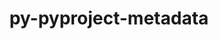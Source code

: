 ---
title: "py-pyproject-metadata"
layout: cache
categories: [package, develop]
meta: {"compilers": ["apple-clang@=16.0.0", "gcc@=11.1.0", "gcc@=11.4.0", "gcc@=12.3.0", "gcc@=13.2.0", "gcc@=7.5.0", "gcc@=9.4.0", "oneapi@=2024.2.1"], "num_specs": 219, "num_specs_by_stack": {"data-vis-sdk": 7, "e4s": 41, "e4s-neoverse-v2": 20, "e4s-neoverse_v1": 18, "e4s-oneapi": 28, "e4s-power": 4, "e4s-rocm-external": 7, "hep": 7, "ml-darwin-aarch64-mps": 27, "ml-linux-aarch64-cpu": 26, "ml-linux-aarch64-cuda": 27, "ml-linux-x86_64-cpu": 26, "ml-linux-x86_64-cuda": 27, "ml-linux-x86_64-rocm": 27, "radiuss": 7, "root": 219, "tutorial": 6}, "oss": ["sequoia", "ubuntu18.04", "ubuntu20.04", "ubuntu22.04", "ubuntu24.04"], "platforms": ["darwin", "linux"], "stacks": ["data-vis-sdk", "e4s", "e4s-neoverse-v2", "e4s-neoverse_v1", "e4s-oneapi", "e4s-power", "e4s-rocm-external", "hep", "ml-darwin-aarch64-mps", "ml-linux-aarch64-cpu", "ml-linux-aarch64-cuda", "ml-linux-x86_64-cpu", "ml-linux-x86_64-cuda", "ml-linux-x86_64-rocm", "radiuss", "root", "tutorial"], "targets": ["aarch64", "neoverse_v1", "neoverse_v2", "ppc64le", "x86_64_v3"], "versions": ["0.7.1"]}
spec_details: [{"compiler": "gcc@=13.2.0", "hash": "25nm5tx2zbq5yyl3czzvbaixlxl6hvfg", "os": "ubuntu24.04", "platform": "linux", "size": "-", "stacks": ["ml-linux-x86_64-cpu", "ml-linux-x86_64-cuda", "ml-linux-x86_64-rocm", "root"], "target": "x86_64_v3", "variants": ["build_system=python_pip"], "versions": ["0.7.1"]}, {"compiler": "gcc@=11.4.0", "hash": "26p4cqn4wetqo4l255adqtgndswedfin", "os": "ubuntu22.04", "platform": "linux", "size": "-", "stacks": ["e4s-neoverse-v2", "root"], "target": "neoverse_v2", "variants": ["build_system=python_pip"], "versions": ["0.7.1"]}, {"compiler": "gcc@=13.2.0", "hash": "27hlmuxaon7g2i5k5vstu53lj53txaol", "os": "ubuntu24.04", "platform": "linux", "size": "-", "stacks": ["ml-linux-x86_64-cpu", "ml-linux-x86_64-cuda", "ml-linux-x86_64-rocm", "root"], "target": "x86_64_v3", "variants": ["build_system=python_pip"], "versions": ["0.7.1"]}, {"compiler": "gcc@=11.4.0", "hash": "2bbsxhtortaiglr4247uhas7oq774z36", "os": "ubuntu22.04", "platform": "linux", "size": "-", "stacks": ["e4s", "e4s-rocm-external", "root"], "target": "x86_64_v3", "variants": ["build_system=python_pip"], "versions": ["0.7.1"]}, {"compiler": "oneapi@=2024.2.1", "hash": "2ctkqju2blucvw7b7vibrtshbn5cgxat", "os": "ubuntu22.04", "platform": "linux", "size": "-", "stacks": ["e4s-oneapi", "root"], "target": "x86_64_v3", "variants": ["build_system=python_pip"], "versions": ["0.7.1"]}, {"compiler": "gcc@=13.2.0", "hash": "2efo767nd6p3liz5s75sbl4wnog3szek", "os": "ubuntu24.04", "platform": "linux", "size": "-", "stacks": ["ml-linux-aarch64-cpu", "ml-linux-aarch64-cuda", "root"], "target": "aarch64", "variants": ["build_system=python_pip"], "versions": ["0.7.1"]}, {"compiler": "gcc@=12.3.0", "hash": "2isjbxmkdyioyq3bzh4sl3iym6edo4md", "os": "ubuntu22.04", "platform": "linux", "size": "-", "stacks": ["root", "tutorial"], "target": "x86_64_v3", "variants": ["build_system=python_pip"], "versions": ["0.7.1"]}, {"compiler": "gcc@=13.2.0", "hash": "2k76qlr5jr42fjepsggrj4klotxf6cgv", "os": "ubuntu24.04", "platform": "linux", "size": "-", "stacks": ["ml-linux-x86_64-cpu", "ml-linux-x86_64-cuda", "ml-linux-x86_64-rocm", "root"], "target": "x86_64_v3", "variants": ["build_system=python_pip"], "versions": ["0.7.1"]}, {"compiler": "gcc@=13.2.0", "hash": "2obsathubtiowpwuceozddx5iexlc2xr", "os": "ubuntu24.04", "platform": "linux", "size": "-", "stacks": ["ml-linux-aarch64-cpu", "ml-linux-aarch64-cuda", "root"], "target": "aarch64", "variants": ["build_system=python_pip"], "versions": ["0.7.1"]}, {"compiler": "oneapi@=2024.2.1", "hash": "2ripygntqge5fpjboefk4vunxl2426ct", "os": "ubuntu22.04", "platform": "linux", "size": "-", "stacks": ["e4s-oneapi", "root"], "target": "x86_64_v3", "variants": ["build_system=python_pip"], "versions": ["0.7.1"]}, {"compiler": "gcc@=11.4.0", "hash": "2rkbray4wfu6wuh7czvjmkqclqqu6hxp", "os": "ubuntu22.04", "platform": "linux", "size": "-", "stacks": ["hep", "root"], "target": "x86_64_v3", "variants": ["build_system=python_pip"], "versions": ["0.7.1"]}, {"compiler": "apple-clang@=16.0.0", "hash": "2rxiklxtb6lws7yjal5vmnxqv3f5txbi", "os": "sequoia", "platform": "darwin", "size": "-", "stacks": ["ml-darwin-aarch64-mps", "root"], "target": "aarch64", "variants": ["build_system=python_pip"], "versions": ["0.7.1"]}, {"compiler": "gcc@=13.2.0", "hash": "2u6kuh3t2kf7vxzg3wlxxf5y5zksaect", "os": "ubuntu24.04", "platform": "linux", "size": "-", "stacks": ["ml-linux-x86_64-cpu", "ml-linux-x86_64-cuda", "ml-linux-x86_64-rocm", "root"], "target": "x86_64_v3", "variants": ["build_system=python_pip"], "versions": ["0.7.1"]}, {"compiler": "oneapi@=2024.2.1", "hash": "2vqnbyt35nbydcki5d646il2cbstuoen", "os": "ubuntu22.04", "platform": "linux", "size": "-", "stacks": ["e4s-oneapi", "root"], "target": "x86_64_v3", "variants": ["build_system=python_pip"], "versions": ["0.7.1"]}, {"compiler": "gcc@=11.4.0", "hash": "2xtgjcgjpl42fu7ls33ca2b57rt5n53k", "os": "ubuntu22.04", "platform": "linux", "size": "-", "stacks": ["e4s", "root"], "target": "x86_64_v3", "variants": ["build_system=python_pip"], "versions": ["0.7.1"]}, {"compiler": "gcc@=11.4.0", "hash": "33evfwn67qiar7xvewasribdur6zsfcf", "os": "ubuntu22.04", "platform": "linux", "size": "-", "stacks": ["e4s-neoverse-v2", "root"], "target": "neoverse_v2", "variants": ["build_system=python_pip"], "versions": ["0.7.1"]}, {"compiler": "apple-clang@=16.0.0", "hash": "3gprkt23gzvqkjx6lx2rsaao4wvraygi", "os": "sequoia", "platform": "darwin", "size": "-", "stacks": ["ml-darwin-aarch64-mps", "root"], "target": "aarch64", "variants": ["build_system=python_pip"], "versions": ["0.7.1"]}, {"compiler": "gcc@=11.4.0", "hash": "3jfsqzpurs7d7yv4h5cuqdnwrmbtplu7", "os": "ubuntu22.04", "platform": "linux", "size": "-", "stacks": ["e4s-neoverse-v2", "root"], "target": "neoverse_v2", "variants": ["build_system=python_pip"], "versions": ["0.7.1"]}, {"compiler": "oneapi@=2024.2.1", "hash": "3jobbuzehjm4crzzlbcm26izn7kh6qis", "os": "ubuntu22.04", "platform": "linux", "size": "-", "stacks": ["e4s-oneapi", "root"], "target": "x86_64_v3", "variants": ["build_system=python_pip"], "versions": ["0.7.1"]}, {"compiler": "gcc@=11.4.0", "hash": "3m6kzd7s42mjvmucln4kiplw4m7kqb4e", "os": "ubuntu22.04", "platform": "linux", "size": "-", "stacks": ["e4s-neoverse_v1", "root"], "target": "neoverse_v1", "variants": ["build_system=python_pip"], "versions": ["0.7.1"]}, {"compiler": "gcc@=13.2.0", "hash": "3o6sblgja6xherlhfvt447d5vaxq4hz7", "os": "ubuntu24.04", "platform": "linux", "size": "-", "stacks": ["ml-linux-x86_64-cpu", "ml-linux-x86_64-cuda", "ml-linux-x86_64-rocm", "root"], "target": "x86_64_v3", "variants": ["build_system=python_pip"], "versions": ["0.7.1"]}, {"compiler": "gcc@=13.2.0", "hash": "3q7nfi62pg4e3nqujeklshjeeannm6jg", "os": "ubuntu24.04", "platform": "linux", "size": "-", "stacks": ["ml-linux-aarch64-cpu", "ml-linux-aarch64-cuda", "root"], "target": "aarch64", "variants": ["build_system=python_pip"], "versions": ["0.7.1"]}, {"compiler": "apple-clang@=16.0.0", "hash": "423bipm265nqkcyilyfdtp5uqqqd2c4i", "os": "sequoia", "platform": "darwin", "size": "-", "stacks": ["ml-darwin-aarch64-mps", "root"], "target": "aarch64", "variants": ["build_system=python_pip"], "versions": ["0.7.1"]}, {"compiler": "oneapi@=2024.2.1", "hash": "474lggod664z66msx3mzkgod4lyoxxhf", "os": "ubuntu22.04", "platform": "linux", "size": "-", "stacks": ["e4s-oneapi", "root"], "target": "x86_64_v3", "variants": ["build_system=python_pip"], "versions": ["0.7.1"]}, {"compiler": "apple-clang@=16.0.0", "hash": "47jmle53c6ui35rvqacll2y3slhjhipw", "os": "sequoia", "platform": "darwin", "size": "-", "stacks": ["ml-darwin-aarch64-mps", "root"], "target": "aarch64", "variants": ["build_system=python_pip"], "versions": ["0.7.1"]}, {"compiler": "gcc@=11.4.0", "hash": "4aflicth2h4ufqwpm2s4ezdccpzdqzjz", "os": "ubuntu22.04", "platform": "linux", "size": "-", "stacks": ["e4s-neoverse_v1", "root"], "target": "neoverse_v1", "variants": ["build_system=python_pip"], "versions": ["0.7.1"]}, {"compiler": "gcc@=13.2.0", "hash": "4agkupjfmhc7xtkqoqiycniewbs775ad", "os": "ubuntu24.04", "platform": "linux", "size": "-", "stacks": ["ml-linux-aarch64-cpu", "ml-linux-aarch64-cuda", "root"], "target": "aarch64", "variants": ["build_system=python_pip"], "versions": ["0.7.1"]}, {"compiler": "gcc@=11.4.0", "hash": "4ca6qiprsy47ep4cuvyihu6cnotue6xv", "os": "ubuntu22.04", "platform": "linux", "size": "-", "stacks": ["e4s", "root"], "target": "x86_64_v3", "variants": ["build_system=python_pip"], "versions": ["0.7.1"]}, {"compiler": "gcc@=11.4.0", "hash": "4cv5ouqchli4bxl3dr3qw67pkqge66jz", "os": "ubuntu22.04", "platform": "linux", "size": "-", "stacks": ["hep", "root"], "target": "x86_64_v3", "variants": ["build_system=python_pip"], "versions": ["0.7.1"]}, {"compiler": "oneapi@=2024.2.1", "hash": "4hmize3qlyw2hzaljatzgcegdsoorxxq", "os": "ubuntu22.04", "platform": "linux", "size": "-", "stacks": ["e4s-oneapi", "root"], "target": "x86_64_v3", "variants": ["build_system=python_pip"], "versions": ["0.7.1"]}, {"compiler": "apple-clang@=16.0.0", "hash": "4jzeydu2uvxbipa25y4grdzgdps7sjm3", "os": "sequoia", "platform": "darwin", "size": "-", "stacks": ["ml-darwin-aarch64-mps", "root"], "target": "aarch64", "variants": ["build_system=python_pip"], "versions": ["0.7.1"]}, {"compiler": "gcc@=13.2.0", "hash": "4zi5kgllqggqs2xv7tvgnchwwdcxtl6y", "os": "ubuntu24.04", "platform": "linux", "size": "-", "stacks": ["ml-linux-x86_64-cpu", "ml-linux-x86_64-cuda", "ml-linux-x86_64-rocm", "root"], "target": "x86_64_v3", "variants": ["build_system=python_pip"], "versions": ["0.7.1"]}, {"compiler": "gcc@=13.2.0", "hash": "5cjvb6uecegvcdi2kp6lhejcecvhty5n", "os": "ubuntu24.04", "platform": "linux", "size": "-", "stacks": ["ml-linux-x86_64-cpu", "ml-linux-x86_64-cuda", "ml-linux-x86_64-rocm", "root"], "target": "x86_64_v3", "variants": ["build_system=python_pip"], "versions": ["0.7.1"]}, {"compiler": "gcc@=11.4.0", "hash": "5cqusadl65p35bzvr7u5ftfnzqryskoh", "os": "ubuntu22.04", "platform": "linux", "size": "-", "stacks": ["e4s", "root"], "target": "x86_64_v3", "variants": ["build_system=python_pip"], "versions": ["0.7.1"]}, {"compiler": "gcc@=13.2.0", "hash": "5fzoyiaguwtfhioctlr3f4jlmsgp5khu", "os": "ubuntu24.04", "platform": "linux", "size": "-", "stacks": ["ml-linux-x86_64-cpu", "ml-linux-x86_64-cuda", "ml-linux-x86_64-rocm", "root"], "target": "x86_64_v3", "variants": ["build_system=python_pip"], "versions": ["0.7.1"]}, {"compiler": "gcc@=11.4.0", "hash": "5krtwkkl6oxrrfhhmt7rykedtfiwitgj", "os": "ubuntu22.04", "platform": "linux", "size": "-", "stacks": ["e4s", "root"], "target": "x86_64_v3", "variants": ["build_system=python_pip"], "versions": ["0.7.1"]}, {"compiler": "gcc@=11.4.0", "hash": "5qcquxseqejjivjareilrzswnv5iq7o7", "os": "ubuntu22.04", "platform": "linux", "size": "-", "stacks": ["e4s", "root"], "target": "x86_64_v3", "variants": ["build_system=python_pip"], "versions": ["0.7.1"]}, {"compiler": "gcc@=11.4.0", "hash": "5rqvs4grstako772gz7cblqxm5qtttxh", "os": "ubuntu22.04", "platform": "linux", "size": "-", "stacks": ["e4s", "e4s-rocm-external", "root"], "target": "x86_64_v3", "variants": ["build_system=python_pip"], "versions": ["0.7.1"]}, {"compiler": "apple-clang@=16.0.0", "hash": "5uhsrikazpyb5zp3chgna7qdalx7cih6", "os": "sequoia", "platform": "darwin", "size": "-", "stacks": ["ml-darwin-aarch64-mps", "root"], "target": "aarch64", "variants": ["build_system=python_pip"], "versions": ["0.7.1"]}, {"compiler": "gcc@=11.4.0", "hash": "62i24v4bi2tgavoix2b46dy4lvezse3o", "os": "ubuntu22.04", "platform": "linux", "size": "-", "stacks": ["e4s-neoverse_v1", "root"], "target": "neoverse_v1", "variants": ["build_system=python_pip"], "versions": ["0.7.1"]}, {"compiler": "gcc@=11.4.0", "hash": "64bofqhq4ritesfebqzmbzc2pzmiugzi", "os": "ubuntu22.04", "platform": "linux", "size": "-", "stacks": ["e4s-neoverse_v1", "root"], "target": "neoverse_v1", "variants": ["build_system=python_pip"], "versions": ["0.7.1"]}, {"compiler": "gcc@=13.2.0", "hash": "662hlpcwfvmgff364iv52spsvvq46sjk", "os": "ubuntu24.04", "platform": "linux", "size": "-", "stacks": ["ml-linux-x86_64-cpu", "ml-linux-x86_64-cuda", "ml-linux-x86_64-rocm", "root"], "target": "x86_64_v3", "variants": ["build_system=python_pip"], "versions": ["0.7.1"]}, {"compiler": "oneapi@=2024.2.1", "hash": "6l7ww6dxuyklhoag5ki4j3p23myqk6xf", "os": "ubuntu22.04", "platform": "linux", "size": "-", "stacks": ["e4s-oneapi", "root"], "target": "x86_64_v3", "variants": ["build_system=python_pip"], "versions": ["0.7.1"]}, {"compiler": "gcc@=13.2.0", "hash": "6ohlqcp5s6afydlvzqtvpennblw3abjb", "os": "ubuntu24.04", "platform": "linux", "size": "-", "stacks": ["ml-linux-aarch64-cpu", "ml-linux-aarch64-cuda", "root"], "target": "aarch64", "variants": ["build_system=python_pip"], "versions": ["0.7.1"]}, {"compiler": "gcc@=11.4.0", "hash": "6t3nxwuijm7e5cwklnrj67oagg7ynwfr", "os": "ubuntu22.04", "platform": "linux", "size": "-", "stacks": ["e4s-neoverse_v1", "root"], "target": "neoverse_v1", "variants": ["build_system=python_pip"], "versions": ["0.7.1"]}, {"compiler": "apple-clang@=16.0.0", "hash": "6yw4bumewhzazszj34tasyfr6nmyi3zn", "os": "sequoia", "platform": "darwin", "size": "-", "stacks": ["ml-darwin-aarch64-mps", "root"], "target": "aarch64", "variants": ["build_system=python_pip"], "versions": ["0.7.1"]}, {"compiler": "gcc@=13.2.0", "hash": "75z2j66pjjuurvztuuyw5bocl3hv22vv", "os": "ubuntu24.04", "platform": "linux", "size": "-", "stacks": ["ml-linux-x86_64-cpu", "ml-linux-x86_64-cuda", "ml-linux-x86_64-rocm", "root"], "target": "x86_64_v3", "variants": ["build_system=python_pip"], "versions": ["0.7.1"]}, {"compiler": "gcc@=9.4.0", "hash": "7edebw3kpln4ycui7b4m7haeb7fvdgqg", "os": "ubuntu20.04", "platform": "linux", "size": "-", "stacks": ["e4s-power", "root"], "target": "ppc64le", "variants": ["build_system=python_pip"], "versions": ["0.7.1"]}, {"compiler": "gcc@=11.4.0", "hash": "7i7hqfxp6zkycrbrhoqielephic7cze7", "os": "ubuntu22.04", "platform": "linux", "size": "-", "stacks": ["e4s-neoverse-v2", "root"], "target": "neoverse_v2", "variants": ["build_system=python_pip"], "versions": ["0.7.1"]}, {"compiler": "oneapi@=2024.2.1", "hash": "7lztj2tpvuqpu2yi5q4w7kmb3wi5g7in", "os": "ubuntu22.04", "platform": "linux", "size": "-", "stacks": ["e4s-oneapi", "root"], "target": "x86_64_v3", "variants": ["build_system=python_pip"], "versions": ["0.7.1"]}, {"compiler": "oneapi@=2024.2.1", "hash": "7p32ox7hkb2hcwdxwzejbjtakwv6pbdt", "os": "ubuntu22.04", "platform": "linux", "size": "-", "stacks": ["e4s-oneapi", "root"], "target": "x86_64_v3", "variants": ["build_system=python_pip"], "versions": ["0.7.1"]}, {"compiler": "gcc@=11.4.0", "hash": "a3g42xnmi6zpl2l54jb7btonq3qx3hik", "os": "ubuntu22.04", "platform": "linux", "size": "-", "stacks": ["e4s", "root"], "target": "x86_64_v3", "variants": ["build_system=python_pip"], "versions": ["0.7.1"]}, {"compiler": "gcc@=11.1.0", "hash": "a54rabi32kixsmeq57z7v5kx3j6m7ps3", "os": "ubuntu20.04", "platform": "linux", "size": "-", "stacks": ["data-vis-sdk", "root"], "target": "x86_64_v3", "variants": ["build_system=python_pip"], "versions": ["0.7.1"]}, {"compiler": "gcc@=11.4.0", "hash": "au3ht6zn6h74lteqwm3yvteqhagi5rns", "os": "ubuntu22.04", "platform": "linux", "size": "-", "stacks": ["e4s", "root"], "target": "x86_64_v3", "variants": ["build_system=python_pip"], "versions": ["0.7.1"]}, {"compiler": "gcc@=11.4.0", "hash": "axw76caf4ui6mcjrv34wgt7ouqpqdx7y", "os": "ubuntu22.04", "platform": "linux", "size": "-", "stacks": ["e4s", "root"], "target": "x86_64_v3", "variants": ["build_system=python_pip"], "versions": ["0.7.1"]}, {"compiler": "gcc@=11.4.0", "hash": "b2xqj7qdgntv7klsqy23or7xxowpglkc", "os": "ubuntu22.04", "platform": "linux", "size": "-", "stacks": ["e4s", "root"], "target": "x86_64_v3", "variants": ["build_system=python_pip"], "versions": ["0.7.1"]}, {"compiler": "gcc@=11.4.0", "hash": "b4csbp5wqqf2mw2abwvo23urmxbexpmq", "os": "ubuntu22.04", "platform": "linux", "size": "-", "stacks": ["e4s", "root"], "target": "x86_64_v3", "variants": ["build_system=python_pip"], "versions": ["0.7.1"]}, {"compiler": "gcc@=11.4.0", "hash": "bgzkdcyr37kdplrbxmqo7ogr67ovbdry", "os": "ubuntu22.04", "platform": "linux", "size": "-", "stacks": ["e4s", "root"], "target": "x86_64_v3", "variants": ["build_system=python_pip"], "versions": ["0.7.1"]}, {"compiler": "gcc@=11.4.0", "hash": "bqmz7jjm6lkj6svducek4e33x36r7qso", "os": "ubuntu22.04", "platform": "linux", "size": "-", "stacks": ["e4s", "e4s-rocm-external", "root"], "target": "x86_64_v3", "variants": ["build_system=python_pip"], "versions": ["0.7.1"]}, {"compiler": "gcc@=13.2.0", "hash": "bt7r72mm6bpfk26hs5c35hlmj2n3v7bz", "os": "ubuntu24.04", "platform": "linux", "size": "-", "stacks": ["ml-linux-aarch64-cpu", "ml-linux-aarch64-cuda", "root"], "target": "aarch64", "variants": ["build_system=python_pip"], "versions": ["0.7.1"]}, {"compiler": "gcc@=11.4.0", "hash": "btenzhvigohuunu4ybwqfw7wrz7tp3pw", "os": "ubuntu22.04", "platform": "linux", "size": "-", "stacks": ["e4s-neoverse-v2", "root"], "target": "neoverse_v2", "variants": ["build_system=python_pip"], "versions": ["0.7.1"]}, {"compiler": "gcc@=13.2.0", "hash": "bvz22wbk24dxn7stwakvv7dndtbbbnls", "os": "ubuntu24.04", "platform": "linux", "size": "-", "stacks": ["ml-linux-x86_64-cpu", "ml-linux-x86_64-cuda", "ml-linux-x86_64-rocm", "root"], "target": "x86_64_v3", "variants": ["build_system=python_pip"], "versions": ["0.7.1"]}, {"compiler": "gcc@=13.2.0", "hash": "cc7rcamlfqdlee2xky7aubbjjlm5vnxg", "os": "ubuntu24.04", "platform": "linux", "size": "-", "stacks": ["ml-linux-aarch64-cpu", "ml-linux-aarch64-cuda", "root"], "target": "aarch64", "variants": ["build_system=python_pip"], "versions": ["0.7.1"]}, {"compiler": "gcc@=11.4.0", "hash": "cihi57eaqldx6of6ga2ebam5aybqortt", "os": "ubuntu22.04", "platform": "linux", "size": "-", "stacks": ["e4s", "root"], "target": "x86_64_v3", "variants": ["build_system=python_pip"], "versions": ["0.7.1"]}, {"compiler": "gcc@=11.4.0", "hash": "ckm5ntoqp7d3a7vqooegh3vhvgv76dqi", "os": "ubuntu22.04", "platform": "linux", "size": "-", "stacks": ["e4s-neoverse_v1", "root"], "target": "neoverse_v1", "variants": ["build_system=python_pip"], "versions": ["0.7.1"]}, {"compiler": "oneapi@=2024.2.1", "hash": "coibt4vxuoijbuezrtrbzsi6luxmdaer", "os": "ubuntu22.04", "platform": "linux", "size": "-", "stacks": ["e4s-oneapi", "root"], "target": "x86_64_v3", "variants": ["build_system=python_pip"], "versions": ["0.7.1"]}, {"compiler": "gcc@=11.1.0", "hash": "ctp7jxxnvs2et6duxkd7mc4ho7esqygc", "os": "ubuntu20.04", "platform": "linux", "size": "-", "stacks": ["data-vis-sdk", "root"], "target": "x86_64_v3", "variants": ["build_system=python_pip"], "versions": ["0.7.1"]}, {"compiler": "gcc@=12.3.0", "hash": "ddokasu7k3lprvcmbu5j2hteenxp5jzc", "os": "ubuntu22.04", "platform": "linux", "size": "-", "stacks": ["root", "tutorial"], "target": "x86_64_v3", "variants": ["build_system=python_pip"], "versions": ["0.7.1"]}, {"compiler": "gcc@=13.2.0", "hash": "dfa5rb6kbatep3apdwfwhi53ezcckovh", "os": "ubuntu24.04", "platform": "linux", "size": "-", "stacks": ["ml-linux-aarch64-cpu", "ml-linux-aarch64-cuda", "root"], "target": "aarch64", "variants": ["build_system=python_pip"], "versions": ["0.7.1"]}, {"compiler": "gcc@=12.3.0", "hash": "dhwcnnxbb4kbtx522tzdz4cvehhrkxoy", "os": "ubuntu22.04", "platform": "linux", "size": "-", "stacks": ["root", "tutorial"], "target": "x86_64_v3", "variants": ["build_system=python_pip"], "versions": ["0.7.1"]}, {"compiler": "gcc@=13.2.0", "hash": "drs6b5wtwiysvzppgzcfiaegf2i3zkpm", "os": "ubuntu24.04", "platform": "linux", "size": "-", "stacks": ["ml-linux-x86_64-cpu", "ml-linux-x86_64-cuda", "ml-linux-x86_64-rocm", "root"], "target": "x86_64_v3", "variants": ["build_system=python_pip"], "versions": ["0.7.1"]}, {"compiler": "gcc@=11.1.0", "hash": "dtd6x62havgp5t3xw3hw5olu6qhgm52a", "os": "ubuntu20.04", "platform": "linux", "size": "-", "stacks": ["data-vis-sdk", "root"], "target": "x86_64_v3", "variants": ["build_system=python_pip"], "versions": ["0.7.1"]}, {"compiler": "gcc@=13.2.0", "hash": "dtrgimowrxqvwvpl25rlkzibzgvm5dxc", "os": "ubuntu24.04", "platform": "linux", "size": "-", "stacks": ["ml-linux-x86_64-cpu", "ml-linux-x86_64-cuda", "ml-linux-x86_64-rocm", "root"], "target": "x86_64_v3", "variants": ["build_system=python_pip"], "versions": ["0.7.1"]}, {"compiler": "oneapi@=2024.2.1", "hash": "dxvpv7ugiofjngi4tpzwsksrb5ucg26o", "os": "ubuntu22.04", "platform": "linux", "size": "-", "stacks": ["e4s-oneapi", "root"], "target": "x86_64_v3", "variants": ["build_system=python_pip"], "versions": ["0.7.1"]}, {"compiler": "gcc@=13.2.0", "hash": "e3uajcfd6gh5laoqm72h5c4hn66opl7b", "os": "ubuntu24.04", "platform": "linux", "size": "-", "stacks": ["ml-linux-aarch64-cpu", "ml-linux-aarch64-cuda", "root"], "target": "aarch64", "variants": ["build_system=python_pip"], "versions": ["0.7.1"]}, {"compiler": "gcc@=7.5.0", "hash": "e46gfd2ucpbemm3bp4xqnfxzrgrqo2uv", "os": "ubuntu18.04", "platform": "linux", "size": "-", "stacks": ["radiuss", "root"], "target": "x86_64_v3", "variants": ["build_system=python_pip"], "versions": ["0.7.1"]}, {"compiler": "gcc@=13.2.0", "hash": "e5bzpq76qevzadiof4wjc2cpay73efi3", "os": "ubuntu24.04", "platform": "linux", "size": "-", "stacks": ["ml-linux-aarch64-cpu", "ml-linux-aarch64-cuda", "root"], "target": "aarch64", "variants": ["build_system=python_pip"], "versions": ["0.7.1"]}, {"compiler": "apple-clang@=16.0.0", "hash": "e7doycpqftysejrb62ber6sz3reda5s6", "os": "sequoia", "platform": "darwin", "size": "-", "stacks": ["ml-darwin-aarch64-mps", "root"], "target": "aarch64", "variants": ["build_system=python_pip"], "versions": ["0.7.1"]}, {"compiler": "gcc@=11.4.0", "hash": "ebxn6lwz7r7etgpmigihoiy7g7ajmj43", "os": "ubuntu22.04", "platform": "linux", "size": "-", "stacks": ["e4s-neoverse_v1", "root"], "target": "neoverse_v1", "variants": ["build_system=python_pip"], "versions": ["0.7.1"]}, {"compiler": "gcc@=11.4.0", "hash": "ede7dtibnv7s7vf2i4yhl3hktat4hxgc", "os": "ubuntu22.04", "platform": "linux", "size": "-", "stacks": ["e4s-neoverse-v2", "root"], "target": "neoverse_v2", "variants": ["build_system=python_pip"], "versions": ["0.7.1"]}, {"compiler": "gcc@=11.4.0", "hash": "eet25jzxsw4hhifg6zx5ahklqgvxknuu", "os": "ubuntu22.04", "platform": "linux", "size": "-", "stacks": ["e4s-neoverse_v1", "root"], "target": "neoverse_v1", "variants": ["build_system=python_pip"], "versions": ["0.7.1"]}, {"compiler": "gcc@=13.2.0", "hash": "ei6mjdv3ybd5ghg4xe6lhcwow5routtu", "os": "ubuntu24.04", "platform": "linux", "size": "-", "stacks": ["ml-linux-x86_64-cpu", "ml-linux-x86_64-cuda", "ml-linux-x86_64-rocm", "root"], "target": "x86_64_v3", "variants": ["build_system=python_pip"], "versions": ["0.7.1"]}, {"compiler": "gcc@=11.4.0", "hash": "eipdvkhmkyu7okwdbjvd2i7su7avn3iu", "os": "ubuntu22.04", "platform": "linux", "size": "-", "stacks": ["e4s-neoverse-v2", "root"], "target": "neoverse_v2", "variants": ["build_system=python_pip"], "versions": ["0.7.1"]}, {"compiler": "gcc@=11.4.0", "hash": "ejpjgr2eioby63gpudjikdzqrsyt4ikw", "os": "ubuntu22.04", "platform": "linux", "size": "-", "stacks": ["e4s", "e4s-rocm-external", "root"], "target": "x86_64_v3", "variants": ["build_system=python_pip"], "versions": ["0.7.1"]}, {"compiler": "apple-clang@=16.0.0", "hash": "eljm22nnwlnzutixwpicseobp5krmr62", "os": "sequoia", "platform": "darwin", "size": "-", "stacks": ["ml-darwin-aarch64-mps", "root"], "target": "aarch64", "variants": ["build_system=python_pip"], "versions": ["0.7.1"]}, {"compiler": "gcc@=11.4.0", "hash": "en6fmongqqhhvohronykuqcbghqx7kfn", "os": "ubuntu22.04", "platform": "linux", "size": "-", "stacks": ["e4s", "e4s-rocm-external", "root"], "target": "x86_64_v3", "variants": ["build_system=python_pip"], "versions": ["0.7.1"]}, {"compiler": "gcc@=9.4.0", "hash": "enah2h7e5x47byzfaa3o5tnczuvpudw2", "os": "ubuntu20.04", "platform": "linux", "size": "-", "stacks": ["e4s-power", "root"], "target": "ppc64le", "variants": ["build_system=python_pip"], "versions": ["0.7.1"]}, {"compiler": "apple-clang@=16.0.0", "hash": "euylhov4ekd5ebqjbgp2vj4kxx5xpwm2", "os": "sequoia", "platform": "darwin", "size": "-", "stacks": ["ml-darwin-aarch64-mps", "root"], "target": "aarch64", "variants": ["build_system=python_pip"], "versions": ["0.7.1"]}, {"compiler": "gcc@=13.2.0", "hash": "f2quhxfxqvt2sz3nfgyiekoq7fzxmbr3", "os": "ubuntu24.04", "platform": "linux", "size": "-", "stacks": ["ml-linux-x86_64-cpu", "ml-linux-x86_64-cuda", "ml-linux-x86_64-rocm", "root"], "target": "x86_64_v3", "variants": ["build_system=python_pip"], "versions": ["0.7.1"]}, {"compiler": "gcc@=13.2.0", "hash": "f3bgaj24t5ijkqwnnjyvhvwukvvhi6gu", "os": "ubuntu24.04", "platform": "linux", "size": "-", "stacks": ["ml-linux-x86_64-cpu", "ml-linux-x86_64-cuda", "ml-linux-x86_64-rocm", "root"], "target": "x86_64_v3", "variants": ["build_system=python_pip"], "versions": ["0.7.1"]}, {"compiler": "gcc@=13.2.0", "hash": "f3uwv3uj775ze764tlyzayk2cnmbv5zy", "os": "ubuntu24.04", "platform": "linux", "size": "-", "stacks": ["ml-linux-aarch64-cpu", "ml-linux-aarch64-cuda", "root"], "target": "aarch64", "variants": ["build_system=python_pip"], "versions": ["0.7.1"]}, {"compiler": "gcc@=11.4.0", "hash": "fcpcddygoxmtvt3vocknca6hbkkju6eg", "os": "ubuntu22.04", "platform": "linux", "size": "-", "stacks": ["e4s-neoverse_v1", "root"], "target": "neoverse_v1", "variants": ["build_system=python_pip"], "versions": ["0.7.1"]}, {"compiler": "gcc@=13.2.0", "hash": "fgtpjf46c6b5xcafvqlvr3sd3npwyl6n", "os": "ubuntu24.04", "platform": "linux", "size": "-", "stacks": ["ml-linux-x86_64-cpu", "ml-linux-x86_64-cuda", "ml-linux-x86_64-rocm", "root"], "target": "x86_64_v3", "variants": ["build_system=python_pip"], "versions": ["0.7.1"]}, {"compiler": "gcc@=11.4.0", "hash": "fieidn7lzprgqctj7mg7cqcgiwp6unew", "os": "ubuntu22.04", "platform": "linux", "size": "-", "stacks": ["e4s", "root"], "target": "x86_64_v3", "variants": ["build_system=python_pip"], "versions": ["0.7.1"]}, {"compiler": "gcc@=13.2.0", "hash": "fkyyu3torzot77lxdz7whvazdqvkazv3", "os": "ubuntu24.04", "platform": "linux", "size": "-", "stacks": ["ml-linux-aarch64-cpu", "ml-linux-aarch64-cuda", "root"], "target": "aarch64", "variants": ["build_system=python_pip"], "versions": ["0.7.1"]}, {"compiler": "gcc@=13.2.0", "hash": "fnecttezsgfz3j557durx7k2lfgwegiq", "os": "ubuntu24.04", "platform": "linux", "size": "-", "stacks": ["ml-linux-x86_64-cpu", "ml-linux-x86_64-cuda", "ml-linux-x86_64-rocm", "root"], "target": "x86_64_v3", "variants": ["build_system=python_pip"], "versions": ["0.7.1"]}, {"compiler": "oneapi@=2024.2.1", "hash": "fqpv7hhktk63ynfkrihk465unptsmwrt", "os": "ubuntu22.04", "platform": "linux", "size": "-", "stacks": ["e4s-oneapi", "root"], "target": "x86_64_v3", "variants": ["build_system=python_pip"], "versions": ["0.7.1"]}, {"compiler": "gcc@=11.4.0", "hash": "fvqdq35h3nj6p7vgosvej7ykofmr3dgm", "os": "ubuntu22.04", "platform": "linux", "size": "-", "stacks": ["e4s-neoverse-v2", "root"], "target": "neoverse_v2", "variants": ["build_system=python_pip"], "versions": ["0.7.1"]}, {"compiler": "oneapi@=2024.2.1", "hash": "fxaesywoincrrc4b5stnjdq4oq6rwklr", "os": "ubuntu22.04", "platform": "linux", "size": "-", "stacks": ["e4s-oneapi", "root"], "target": "x86_64_v3", "variants": ["build_system=python_pip"], "versions": ["0.7.1"]}, {"compiler": "oneapi@=2024.2.1", "hash": "fz2hd436prnc3vhuspjxdppkc7bjpsjl", "os": "ubuntu22.04", "platform": "linux", "size": "-", "stacks": ["e4s-oneapi", "root"], "target": "x86_64_v3", "variants": ["build_system=python_pip"], "versions": ["0.7.1"]}, {"compiler": "gcc@=11.4.0", "hash": "g3tdlyykxyajyutf4bj5dlf3slopz7ub", "os": "ubuntu22.04", "platform": "linux", "size": "-", "stacks": ["e4s-neoverse-v2", "root"], "target": "neoverse_v2", "variants": ["build_system=python_pip"], "versions": ["0.7.1"]}, {"compiler": "gcc@=13.2.0", "hash": "gd2xsfqb7snhkucnycovtyloifwxxbwh", "os": "ubuntu24.04", "platform": "linux", "size": "-", "stacks": ["ml-linux-aarch64-cpu", "ml-linux-aarch64-cuda", "root"], "target": "aarch64", "variants": ["build_system=python_pip"], "versions": ["0.7.1"]}, {"compiler": "gcc@=9.4.0", "hash": "gf2ekb4t73kirae5wxdyfd2lpnmroll2", "os": "ubuntu20.04", "platform": "linux", "size": "-", "stacks": ["e4s-power", "root"], "target": "ppc64le", "variants": ["build_system=python_pip"], "versions": ["0.7.1"]}, {"compiler": "gcc@=11.4.0", "hash": "glna2rhvo5vav45pwdxeqi6oyz7i53qc", "os": "ubuntu22.04", "platform": "linux", "size": "-", "stacks": ["e4s", "e4s-rocm-external", "root"], "target": "x86_64_v3", "variants": ["build_system=python_pip"], "versions": ["0.7.1"]}, {"compiler": "apple-clang@=16.0.0", "hash": "gswqnxpzfwlwu4tgr4txj4dpwygtrryt", "os": "sequoia", "platform": "darwin", "size": "-", "stacks": ["ml-darwin-aarch64-mps", "root"], "target": "aarch64", "variants": ["build_system=python_pip"], "versions": ["0.7.1"]}, {"compiler": "gcc@=13.2.0", "hash": "gy4fnq2k3kd3hmpp5fhxkvrqhtgxpf7h", "os": "ubuntu24.04", "platform": "linux", "size": "-", "stacks": ["ml-linux-aarch64-cpu", "ml-linux-aarch64-cuda", "root"], "target": "aarch64", "variants": ["build_system=python_pip"], "versions": ["0.7.1"]}, {"compiler": "gcc@=11.4.0", "hash": "h57fc5dku5e4oexixsh3sjd5licowsqt", "os": "ubuntu22.04", "platform": "linux", "size": "-", "stacks": ["e4s", "root"], "target": "x86_64_v3", "variants": ["build_system=python_pip"], "versions": ["0.7.1"]}, {"compiler": "gcc@=13.2.0", "hash": "hflc5bqdytail3q5dkkwjfqbusflfjyk", "os": "ubuntu24.04", "platform": "linux", "size": "-", "stacks": ["ml-linux-aarch64-cpu", "ml-linux-aarch64-cuda", "root"], "target": "aarch64", "variants": ["build_system=python_pip"], "versions": ["0.7.1"]}, {"compiler": "gcc@=11.4.0", "hash": "hj46uoc2qi3qqtfcpny2ecitgbdsvhpu", "os": "ubuntu22.04", "platform": "linux", "size": "-", "stacks": ["e4s-neoverse-v2", "root"], "target": "neoverse_v2", "variants": ["build_system=python_pip"], "versions": ["0.7.1"]}, {"compiler": "gcc@=11.4.0", "hash": "htn2hxkae4piibleie3cpgcahwtawsyc", "os": "ubuntu22.04", "platform": "linux", "size": "-", "stacks": ["e4s-neoverse_v1", "root"], "target": "neoverse_v1", "variants": ["build_system=python_pip"], "versions": ["0.7.1"]}, {"compiler": "oneapi@=2024.2.1", "hash": "i26fzmkcxyyhjapc6vc47wlccpi6bxen", "os": "ubuntu22.04", "platform": "linux", "size": "-", "stacks": ["e4s-oneapi", "root"], "target": "x86_64_v3", "variants": ["build_system=python_pip"], "versions": ["0.7.1"]}, {"compiler": "gcc@=11.4.0", "hash": "i7eqxbscm7qcwr2rnu5cj6euafgfqpnj", "os": "ubuntu22.04", "platform": "linux", "size": "-", "stacks": ["e4s-neoverse-v2", "root"], "target": "neoverse_v2", "variants": ["build_system=python_pip"], "versions": ["0.7.1"]}, {"compiler": "gcc@=11.4.0", "hash": "ikvixfplt7amknbkkzl54nfeifjpgwz3", "os": "ubuntu22.04", "platform": "linux", "size": "-", "stacks": ["hep", "root"], "target": "x86_64_v3", "variants": ["build_system=python_pip"], "versions": ["0.7.1"]}, {"compiler": "apple-clang@=16.0.0", "hash": "jaoh2a7inuxxbipodydbox3m56un76bd", "os": "sequoia", "platform": "darwin", "size": "-", "stacks": ["ml-darwin-aarch64-mps", "root"], "target": "aarch64", "variants": ["build_system=python_pip"], "versions": ["0.7.1"]}, {"compiler": "gcc@=11.1.0", "hash": "jfxmpwz6ct6tuayoohir6pkz4rztruz5", "os": "ubuntu20.04", "platform": "linux", "size": "-", "stacks": ["data-vis-sdk", "root"], "target": "x86_64_v3", "variants": ["build_system=python_pip"], "versions": ["0.7.1"]}, {"compiler": "gcc@=13.2.0", "hash": "jgdypjedydhiv2spzezjzk4bltmdjicl", "os": "ubuntu24.04", "platform": "linux", "size": "-", "stacks": ["ml-linux-aarch64-cpu", "ml-linux-aarch64-cuda", "root"], "target": "aarch64", "variants": ["build_system=python_pip"], "versions": ["0.7.1"]}, {"compiler": "gcc@=11.4.0", "hash": "jlrv3cw5di6p5p6hxslft2lfdlt5r4lu", "os": "ubuntu22.04", "platform": "linux", "size": "-", "stacks": ["hep", "root"], "target": "x86_64_v3", "variants": ["build_system=python_pip"], "versions": ["0.7.1"]}, {"compiler": "apple-clang@=16.0.0", "hash": "jp3sztdexeexm5c7wnbiou3cj6p4fkyn", "os": "sequoia", "platform": "darwin", "size": "-", "stacks": ["ml-darwin-aarch64-mps", "root"], "target": "aarch64", "variants": ["build_system=python_pip"], "versions": ["0.7.1"]}, {"compiler": "gcc@=11.4.0", "hash": "judlka4ie6unq3yjtew2mnolp7zn5cyq", "os": "ubuntu22.04", "platform": "linux", "size": "-", "stacks": ["e4s-neoverse_v1", "root"], "target": "neoverse_v1", "variants": ["build_system=python_pip"], "versions": ["0.7.1"]}, {"compiler": "gcc@=11.4.0", "hash": "juu4vmpndhkim4rcopkmyd25yairzbfb", "os": "ubuntu22.04", "platform": "linux", "size": "-", "stacks": ["e4s-neoverse-v2", "root"], "target": "neoverse_v2", "variants": ["build_system=python_pip"], "versions": ["0.7.1"]}, {"compiler": "gcc@=11.4.0", "hash": "k7ga6i3snrajvd2bilraag5bd5d6m7e5", "os": "ubuntu22.04", "platform": "linux", "size": "-", "stacks": ["e4s", "root"], "target": "x86_64_v3", "variants": ["build_system=python_pip"], "versions": ["0.7.1"]}, {"compiler": "gcc@=13.2.0", "hash": "kcgg4hn3sdbt5dcroongq6uzhk5ncikg", "os": "ubuntu24.04", "platform": "linux", "size": "-", "stacks": ["ml-linux-x86_64-cpu", "ml-linux-x86_64-cuda", "ml-linux-x86_64-rocm", "root"], "target": "x86_64_v3", "variants": ["build_system=python_pip"], "versions": ["0.7.1"]}, {"compiler": "oneapi@=2024.2.1", "hash": "kfqitl7iwi66h2pmwuv2fwcbmpvcb6qn", "os": "ubuntu22.04", "platform": "linux", "size": "-", "stacks": ["e4s-oneapi", "root"], "target": "x86_64_v3", "variants": ["build_system=python_pip"], "versions": ["0.7.1"]}, {"compiler": "gcc@=13.2.0", "hash": "khhrcqd6cq3lgtvxb62ogcvki2mxpofl", "os": "ubuntu24.04", "platform": "linux", "size": "-", "stacks": ["ml-linux-aarch64-cuda", "root"], "target": "aarch64", "variants": ["build_system=python_pip"], "versions": ["0.7.1"]}, {"compiler": "gcc@=13.2.0", "hash": "ktopsq7zrbypjsbxarlu6ww3bvmc45uf", "os": "ubuntu24.04", "platform": "linux", "size": "-", "stacks": ["ml-linux-x86_64-cpu", "ml-linux-x86_64-cuda", "ml-linux-x86_64-rocm", "root"], "target": "x86_64_v3", "variants": ["build_system=python_pip"], "versions": ["0.7.1"]}, {"compiler": "gcc@=11.4.0", "hash": "lj2aogqf4dnmia3nrlgww5wjrtif26ft", "os": "ubuntu22.04", "platform": "linux", "size": "-", "stacks": ["e4s-neoverse-v2", "root"], "target": "neoverse_v2", "variants": ["build_system=python_pip"], "versions": ["0.7.1"]}, {"compiler": "gcc@=11.4.0", "hash": "ljkxrbv5bluzirfygzu7rmumise2a563", "os": "ubuntu22.04", "platform": "linux", "size": "-", "stacks": ["e4s-neoverse-v2", "root"], "target": "neoverse_v2", "variants": ["build_system=python_pip"], "versions": ["0.7.1"]}, {"compiler": "gcc@=11.4.0", "hash": "lkykw3t3r3tirazczduey4fauonr2vnr", "os": "ubuntu22.04", "platform": "linux", "size": "-", "stacks": ["e4s", "root"], "target": "x86_64_v3", "variants": ["build_system=python_pip"], "versions": ["0.7.1"]}, {"compiler": "gcc@=13.2.0", "hash": "lmroy7asg2xcejn3fk6jokl2eh6br5q6", "os": "ubuntu24.04", "platform": "linux", "size": "-", "stacks": ["ml-linux-aarch64-cpu", "ml-linux-aarch64-cuda", "root"], "target": "aarch64", "variants": ["build_system=python_pip"], "versions": ["0.7.1"]}, {"compiler": "gcc@=7.5.0", "hash": "lw35k47cjpscgbjret4npj2q3bwg7j2m", "os": "ubuntu18.04", "platform": "linux", "size": "-", "stacks": ["radiuss", "root"], "target": "x86_64_v3", "variants": ["build_system=python_pip"], "versions": ["0.7.1"]}, {"compiler": "gcc@=11.4.0", "hash": "mafbvo6nel6d4v7hcpos5y7alczvbvgo", "os": "ubuntu22.04", "platform": "linux", "size": "-", "stacks": ["e4s", "root"], "target": "x86_64_v3", "variants": ["build_system=python_pip"], "versions": ["0.7.1"]}, {"compiler": "gcc@=11.4.0", "hash": "mhdeuttj5qrtuhnkdh3gyejqdvl47zax", "os": "ubuntu22.04", "platform": "linux", "size": "-", "stacks": ["e4s", "root"], "target": "x86_64_v3", "variants": ["build_system=python_pip"], "versions": ["0.7.1"]}, {"compiler": "gcc@=13.2.0", "hash": "mivlogouxzuxaxycprdsua7u37zyfwvf", "os": "ubuntu24.04", "platform": "linux", "size": "-", "stacks": ["ml-linux-aarch64-cpu", "ml-linux-aarch64-cuda", "root"], "target": "aarch64", "variants": ["build_system=python_pip"], "versions": ["0.7.1"]}, {"compiler": "gcc@=11.4.0", "hash": "mpo2kcoibzyi4tvar7whjupggshxi35e", "os": "ubuntu22.04", "platform": "linux", "size": "-", "stacks": ["hep", "root"], "target": "x86_64_v3", "variants": ["build_system=python_pip"], "versions": ["0.7.1"]}, {"compiler": "gcc@=11.4.0", "hash": "mvyosdbrghjjutryjwjbel2p46edxogd", "os": "ubuntu22.04", "platform": "linux", "size": "-", "stacks": ["e4s", "root"], "target": "x86_64_v3", "variants": ["build_system=python_pip"], "versions": ["0.7.1"]}, {"compiler": "apple-clang@=16.0.0", "hash": "ngkoomn5dv4sx2zvha6oxoqw7fmqzr7a", "os": "sequoia", "platform": "darwin", "size": "-", "stacks": ["ml-darwin-aarch64-mps", "root"], "target": "aarch64", "variants": ["build_system=python_pip"], "versions": ["0.7.1"]}, {"compiler": "gcc@=11.4.0", "hash": "nl7lh4qyj6hau5blf3btvhhtm2vswa6k", "os": "ubuntu22.04", "platform": "linux", "size": "-", "stacks": ["e4s", "root"], "target": "x86_64_v3", "variants": ["build_system=python_pip"], "versions": ["0.7.1"]}, {"compiler": "gcc@=11.4.0", "hash": "nmmvinr2akpwvl6j2haefdflue4wcryt", "os": "ubuntu22.04", "platform": "linux", "size": "-", "stacks": ["e4s-neoverse_v1", "root"], "target": "neoverse_v1", "variants": ["build_system=python_pip"], "versions": ["0.7.1"]}, {"compiler": "gcc@=11.4.0", "hash": "oeh4lcgnb2a5czj443e6dnb4l6aainaw", "os": "ubuntu22.04", "platform": "linux", "size": "-", "stacks": ["e4s-neoverse-v2", "root"], "target": "neoverse_v2", "variants": ["build_system=python_pip"], "versions": ["0.7.1"]}, {"compiler": "gcc@=11.4.0", "hash": "oenahfocvubfrfc65nfm4mbcz4g5pfc5", "os": "ubuntu22.04", "platform": "linux", "size": "-", "stacks": ["e4s", "root"], "target": "x86_64_v3", "variants": ["build_system=python_pip"], "versions": ["0.7.1"]}, {"compiler": "gcc@=13.2.0", "hash": "ofnmgxlmoyvboi2ql3eyzf2uwg7g4vzr", "os": "ubuntu24.04", "platform": "linux", "size": "-", "stacks": ["ml-linux-aarch64-cpu", "ml-linux-aarch64-cuda", "root"], "target": "aarch64", "variants": ["build_system=python_pip"], "versions": ["0.7.1"]}, {"compiler": "apple-clang@=16.0.0", "hash": "oibpksrduqcxplxiaitm4to542w6ukf5", "os": "sequoia", "platform": "darwin", "size": "-", "stacks": ["ml-darwin-aarch64-mps", "root"], "target": "aarch64", "variants": ["build_system=python_pip"], "versions": ["0.7.1"]}, {"compiler": "gcc@=11.4.0", "hash": "okeyku4hsmjgowgtkd2aeu2rue5bzs2a", "os": "ubuntu22.04", "platform": "linux", "size": "-", "stacks": ["e4s-neoverse_v1", "root"], "target": "neoverse_v1", "variants": ["build_system=python_pip"], "versions": ["0.7.1"]}, {"compiler": "gcc@=11.4.0", "hash": "op4w4vayywslsdarnufzl2vw7gr6p6u4", "os": "ubuntu22.04", "platform": "linux", "size": "-", "stacks": ["e4s", "root"], "target": "x86_64_v3", "variants": ["build_system=python_pip"], "versions": ["0.7.1"]}, {"compiler": "gcc@=11.1.0", "hash": "orc7cnqg2jz5le2lg3ht4w4g56sm7qbn", "os": "ubuntu20.04", "platform": "linux", "size": "-", "stacks": ["data-vis-sdk", "root"], "target": "x86_64_v3", "variants": ["build_system=python_pip"], "versions": ["0.7.1"]}, {"compiler": "apple-clang@=16.0.0", "hash": "oupfevo6jji3jgsgq3wk3kzco2apyjnx", "os": "sequoia", "platform": "darwin", "size": "-", "stacks": ["ml-darwin-aarch64-mps", "root"], "target": "aarch64", "variants": ["build_system=python_pip"], "versions": ["0.7.1"]}, {"compiler": "gcc@=13.2.0", "hash": "p24mmo2mak2hmrm6ifan6rd2t2upt3zu", "os": "ubuntu24.04", "platform": "linux", "size": "-", "stacks": ["ml-linux-x86_64-cpu", "ml-linux-x86_64-cuda", "ml-linux-x86_64-rocm", "root"], "target": "x86_64_v3", "variants": ["build_system=python_pip"], "versions": ["0.7.1"]}, {"compiler": "apple-clang@=16.0.0", "hash": "p26j5ze6oa6nghcwgeqnu2oactwfg7rg", "os": "sequoia", "platform": "darwin", "size": "-", "stacks": ["ml-darwin-aarch64-mps", "root"], "target": "aarch64", "variants": ["build_system=python_pip"], "versions": ["0.7.1"]}, {"compiler": "gcc@=11.1.0", "hash": "p3c2etwiz52y7sw7plazeiadqstj5d3b", "os": "ubuntu20.04", "platform": "linux", "size": "-", "stacks": ["data-vis-sdk", "root"], "target": "x86_64_v3", "variants": ["build_system=python_pip"], "versions": ["0.7.1"]}, {"compiler": "gcc@=7.5.0", "hash": "p6djv5c23hhhzemet7jpfzentf2zzghk", "os": "ubuntu18.04", "platform": "linux", "size": "-", "stacks": ["radiuss", "root"], "target": "x86_64_v3", "variants": ["build_system=python_pip"], "versions": ["0.7.1"]}, {"compiler": "gcc@=11.4.0", "hash": "p74lqynnbm5nuaurww6nbv5w56sjjgeq", "os": "ubuntu22.04", "platform": "linux", "size": "-", "stacks": ["e4s-neoverse-v2", "root"], "target": "neoverse_v2", "variants": ["build_system=python_pip"], "versions": ["0.7.1"]}, {"compiler": "gcc@=11.4.0", "hash": "peuwqbfta4qwbky6bhoukbrjftrfmeqe", "os": "ubuntu22.04", "platform": "linux", "size": "-", "stacks": ["e4s", "root"], "target": "x86_64_v3", "variants": ["build_system=python_pip"], "versions": ["0.7.1"]}, {"compiler": "oneapi@=2024.2.1", "hash": "pqkz4qbgqc5wourfjvgyelugasmq24cx", "os": "ubuntu22.04", "platform": "linux", "size": "-", "stacks": ["e4s-oneapi", "root"], "target": "x86_64_v3", "variants": ["build_system=python_pip"], "versions": ["0.7.1"]}, {"compiler": "oneapi@=2024.2.1", "hash": "psyyprdbv7ll2n34xbmrxyaeciwiyetv", "os": "ubuntu22.04", "platform": "linux", "size": "-", "stacks": ["e4s-oneapi", "root"], "target": "x86_64_v3", "variants": ["build_system=python_pip"], "versions": ["0.7.1"]}, {"compiler": "gcc@=13.2.0", "hash": "pwzt2bpi6deije2qubuwshdsp7fplbcn", "os": "ubuntu24.04", "platform": "linux", "size": "-", "stacks": ["ml-linux-aarch64-cpu", "ml-linux-aarch64-cuda", "root"], "target": "aarch64", "variants": ["build_system=python_pip"], "versions": ["0.7.1"]}, {"compiler": "gcc@=7.5.0", "hash": "q577gspfz6msfmudy2kufxs6a2a5r3vu", "os": "ubuntu18.04", "platform": "linux", "size": "-", "stacks": ["radiuss", "root"], "target": "x86_64_v3", "variants": ["build_system=python_pip"], "versions": ["0.7.1"]}, {"compiler": "apple-clang@=16.0.0", "hash": "q5yfjipre7wm3io7xwmgnhh2vl6ij2lt", "os": "sequoia", "platform": "darwin", "size": "-", "stacks": ["ml-darwin-aarch64-mps", "root"], "target": "aarch64", "variants": ["build_system=python_pip"], "versions": ["0.7.1"]}, {"compiler": "gcc@=11.4.0", "hash": "qa5hjssflv5csscdmjvt7qe4brfqkqqa", "os": "ubuntu22.04", "platform": "linux", "size": "-", "stacks": ["hep", "root"], "target": "x86_64_v3", "variants": ["build_system=python_pip"], "versions": ["0.7.1"]}, {"compiler": "gcc@=7.5.0", "hash": "qehi7wi27d7xuxrjs6oibi66rjk6c5qk", "os": "ubuntu18.04", "platform": "linux", "size": "-", "stacks": ["radiuss", "root"], "target": "x86_64_v3", "variants": ["build_system=python_pip"], "versions": ["0.7.1"]}, {"compiler": "gcc@=11.4.0", "hash": "qkglkau4uxulv7am6l63i5zr4zyds5io", "os": "ubuntu22.04", "platform": "linux", "size": "-", "stacks": ["e4s", "e4s-rocm-external", "root"], "target": "x86_64_v3", "variants": ["build_system=python_pip"], "versions": ["0.7.1"]}, {"compiler": "gcc@=11.4.0", "hash": "qsvuyuyyw2j4rlka2ceeirdpjmhennvt", "os": "ubuntu22.04", "platform": "linux", "size": "-", "stacks": ["e4s", "root"], "target": "x86_64_v3", "variants": ["build_system=python_pip"], "versions": ["0.7.1"]}, {"compiler": "gcc@=11.4.0", "hash": "quioaanh3fxvreu3fldsn7vv3jzhf5wr", "os": "ubuntu22.04", "platform": "linux", "size": "-", "stacks": ["e4s-neoverse-v2", "root"], "target": "neoverse_v2", "variants": ["build_system=python_pip"], "versions": ["0.7.1"]}, {"compiler": "oneapi@=2024.2.1", "hash": "qyldie6pt63kn2gmnugs7ob2t6ca4ilz", "os": "ubuntu22.04", "platform": "linux", "size": "-", "stacks": ["e4s-oneapi", "root"], "target": "x86_64_v3", "variants": ["build_system=python_pip"], "versions": ["0.7.1"]}, {"compiler": "gcc@=13.2.0", "hash": "r2f6zh5l6bbjkcmjis2kctstcax2e2oh", "os": "ubuntu24.04", "platform": "linux", "size": "-", "stacks": ["ml-linux-aarch64-cpu", "ml-linux-aarch64-cuda", "root"], "target": "aarch64", "variants": ["build_system=python_pip"], "versions": ["0.7.1"]}, {"compiler": "gcc@=11.4.0", "hash": "r6sep6xejekurwhcmz7cya35hjunrg4p", "os": "ubuntu22.04", "platform": "linux", "size": "-", "stacks": ["e4s", "root"], "target": "x86_64_v3", "variants": ["build_system=python_pip"], "versions": ["0.7.1"]}, {"compiler": "gcc@=7.5.0", "hash": "rj7y3iq3uwjtqnmtlhfgcpy35kbj4p72", "os": "ubuntu18.04", "platform": "linux", "size": "-", "stacks": ["radiuss", "root"], "target": "x86_64_v3", "variants": ["build_system=python_pip"], "versions": ["0.7.1"]}, {"compiler": "gcc@=11.4.0", "hash": "rp62o56ad54z2wm36togqhk7y5pegowj", "os": "ubuntu22.04", "platform": "linux", "size": "-", "stacks": ["e4s", "root"], "target": "x86_64_v3", "variants": ["build_system=python_pip"], "versions": ["0.7.1"]}, {"compiler": "apple-clang@=16.0.0", "hash": "rstkzmv6bqqabdnlrattjwi5bflef6ib", "os": "sequoia", "platform": "darwin", "size": "-", "stacks": ["ml-darwin-aarch64-mps", "root"], "target": "aarch64", "variants": ["build_system=python_pip"], "versions": ["0.7.1"]}, {"compiler": "oneapi@=2024.2.1", "hash": "s2s2l73kodibrqq4lxxhnm5k4ht3mumo", "os": "ubuntu22.04", "platform": "linux", "size": "-", "stacks": ["e4s-oneapi", "root"], "target": "x86_64_v3", "variants": ["build_system=python_pip"], "versions": ["0.7.1"]}, {"compiler": "gcc@=13.2.0", "hash": "sa6awne336buajtsmrl4xy7eeg5w7e67", "os": "ubuntu24.04", "platform": "linux", "size": "-", "stacks": ["ml-linux-aarch64-cpu", "ml-linux-aarch64-cuda", "root"], "target": "aarch64", "variants": ["build_system=python_pip"], "versions": ["0.7.1"]}, {"compiler": "oneapi@=2024.2.1", "hash": "sbcxgwvp25pyybtqwrvfv4yqcd2s6bl3", "os": "ubuntu22.04", "platform": "linux", "size": "-", "stacks": ["e4s-oneapi", "root"], "target": "x86_64_v3", "variants": ["build_system=python_pip"], "versions": ["0.7.1"]}, {"compiler": "gcc@=11.4.0", "hash": "seqddcsf7nfugrtzzo7n5nazsnewil6v", "os": "ubuntu22.04", "platform": "linux", "size": "-", "stacks": ["e4s", "root"], "target": "x86_64_v3", "variants": ["build_system=python_pip"], "versions": ["0.7.1"]}, {"compiler": "apple-clang@=16.0.0", "hash": "spq4l4y4aim4nvq2fgmi3ngay2v72tok", "os": "sequoia", "platform": "darwin", "size": "-", "stacks": ["ml-darwin-aarch64-mps", "root"], "target": "aarch64", "variants": ["build_system=python_pip"], "versions": ["0.7.1"]}, {"compiler": "gcc@=11.4.0", "hash": "sq6wubhrboffyhrxbk2yhddrxmvzxfo3", "os": "ubuntu22.04", "platform": "linux", "size": "-", "stacks": ["e4s-neoverse-v2", "root"], "target": "neoverse_v2", "variants": ["build_system=python_pip"], "versions": ["0.7.1"]}, {"compiler": "gcc@=11.1.0", "hash": "ssuuhq3ge6hvmooqcyhfa5alusksuhsk", "os": "ubuntu20.04", "platform": "linux", "size": "-", "stacks": ["data-vis-sdk", "root"], "target": "x86_64_v3", "variants": ["build_system=python_pip"], "versions": ["0.7.1"]}, {"compiler": "gcc@=11.4.0", "hash": "sxb64bqdkud7vpjwltlr6nbxszixkvxa", "os": "ubuntu22.04", "platform": "linux", "size": "-", "stacks": ["e4s", "root"], "target": "x86_64_v3", "variants": ["build_system=python_pip"], "versions": ["0.7.1"]}, {"compiler": "gcc@=11.4.0", "hash": "tisiub4z3d3vi2xeiomiafwgyebdcoih", "os": "ubuntu22.04", "platform": "linux", "size": "-", "stacks": ["e4s", "root"], "target": "x86_64_v3", "variants": ["build_system=python_pip"], "versions": ["0.7.1"]}, {"compiler": "gcc@=13.2.0", "hash": "tqxalenkqpvkydfgk3ssprhoulnqk23r", "os": "ubuntu24.04", "platform": "linux", "size": "-", "stacks": ["ml-linux-aarch64-cpu", "ml-linux-aarch64-cuda", "root"], "target": "aarch64", "variants": ["build_system=python_pip"], "versions": ["0.7.1"]}, {"compiler": "oneapi@=2024.2.1", "hash": "trd7zpxoscz5345rqv26tnhxxa6npcfw", "os": "ubuntu22.04", "platform": "linux", "size": "-", "stacks": ["e4s-oneapi", "root"], "target": "x86_64_v3", "variants": ["build_system=python_pip"], "versions": ["0.7.1"]}, {"compiler": "gcc@=11.4.0", "hash": "tur3renf4vuxc27e2hew2qkq3n5bjhdx", "os": "ubuntu22.04", "platform": "linux", "size": "-", "stacks": ["e4s-neoverse-v2", "root"], "target": "neoverse_v2", "variants": ["build_system=python_pip"], "versions": ["0.7.1"]}, {"compiler": "apple-clang@=16.0.0", "hash": "twatou3emxao5u7llgtedin5tywtmwcd", "os": "sequoia", "platform": "darwin", "size": "-", "stacks": ["ml-darwin-aarch64-mps", "root"], "target": "aarch64", "variants": ["build_system=python_pip"], "versions": ["0.7.1"]}, {"compiler": "gcc@=11.4.0", "hash": "u4kdomqufdccvwzq3xdrlqh243qveya7", "os": "ubuntu22.04", "platform": "linux", "size": "-", "stacks": ["e4s", "root"], "target": "x86_64_v3", "variants": ["build_system=python_pip"], "versions": ["0.7.1"]}, {"compiler": "apple-clang@=16.0.0", "hash": "ud4y57y2muz3plg5g5gixlagram3zgmu", "os": "sequoia", "platform": "darwin", "size": "-", "stacks": ["ml-darwin-aarch64-mps", "root"], "target": "aarch64", "variants": ["build_system=python_pip"], "versions": ["0.7.1"]}, {"compiler": "gcc@=13.2.0", "hash": "ufb6giquubn6xbqrpn6qnttelyk4mlri", "os": "ubuntu24.04", "platform": "linux", "size": "-", "stacks": ["ml-linux-x86_64-cpu", "ml-linux-x86_64-cuda", "ml-linux-x86_64-rocm", "root"], "target": "x86_64_v3", "variants": ["build_system=python_pip"], "versions": ["0.7.1"]}, {"compiler": "gcc@=11.4.0", "hash": "uhowadqo6wofls4altarptzoejhh5fcl", "os": "ubuntu22.04", "platform": "linux", "size": "-", "stacks": ["e4s", "root"], "target": "x86_64_v3", "variants": ["build_system=python_pip"], "versions": ["0.7.1"]}, {"compiler": "gcc@=11.4.0", "hash": "ujyvpqvmg7wrrc5lnwqvz2k6tows3ltt", "os": "ubuntu22.04", "platform": "linux", "size": "-", "stacks": ["e4s-neoverse_v1", "root"], "target": "neoverse_v1", "variants": ["build_system=python_pip"], "versions": ["0.7.1"]}, {"compiler": "gcc@=12.3.0", "hash": "ulw4fspagi3jpz3m3cgc2unbflxt5zqu", "os": "ubuntu22.04", "platform": "linux", "size": "-", "stacks": ["root", "tutorial"], "target": "x86_64_v3", "variants": ["build_system=python_pip"], "versions": ["0.7.1"]}, {"compiler": "gcc@=11.4.0", "hash": "uu5vgwbu6e4nl6gpvmkzysyvhfuge5uj", "os": "ubuntu22.04", "platform": "linux", "size": "-", "stacks": ["e4s", "root"], "target": "x86_64_v3", "variants": ["build_system=python_pip"], "versions": ["0.7.1"]}, {"compiler": "gcc@=11.4.0", "hash": "v3sez2nhd5lotndckqsccwh7f6geh7sx", "os": "ubuntu22.04", "platform": "linux", "size": "-", "stacks": ["e4s", "root"], "target": "x86_64_v3", "variants": ["build_system=python_pip"], "versions": ["0.7.1"]}, {"compiler": "gcc@=11.4.0", "hash": "v5k3mh53rmgetsazlyvqqhcmaulpvfx4", "os": "ubuntu22.04", "platform": "linux", "size": "-", "stacks": ["e4s-neoverse_v1", "root"], "target": "neoverse_v1", "variants": ["build_system=python_pip"], "versions": ["0.7.1"]}, {"compiler": "apple-clang@=16.0.0", "hash": "vhsztatnwzsai5cqczw5p4f3vpxgucch", "os": "sequoia", "platform": "darwin", "size": "-", "stacks": ["ml-darwin-aarch64-mps", "root"], "target": "aarch64", "variants": ["build_system=python_pip"], "versions": ["0.7.1"]}, {"compiler": "gcc@=11.4.0", "hash": "vkrp2ubgkkyiqbdee36y5jgh7gs4pdvz", "os": "ubuntu22.04", "platform": "linux", "size": "-", "stacks": ["e4s-neoverse_v1", "root"], "target": "neoverse_v1", "variants": ["build_system=python_pip"], "versions": ["0.7.1"]}, {"compiler": "oneapi@=2024.2.1", "hash": "vktuk55itvpntbmlg7nmuhstax5fpvma", "os": "ubuntu22.04", "platform": "linux", "size": "-", "stacks": ["e4s-oneapi", "root"], "target": "x86_64_v3", "variants": ["build_system=python_pip"], "versions": ["0.7.1"]}, {"compiler": "gcc@=11.4.0", "hash": "vmg2545lt6azerlvdgkkfcs63fciovic", "os": "ubuntu22.04", "platform": "linux", "size": "-", "stacks": ["e4s-neoverse_v1", "root"], "target": "neoverse_v1", "variants": ["build_system=python_pip"], "versions": ["0.7.1"]}, {"compiler": "gcc@=13.2.0", "hash": "vvuqhwbabqjn7d2y5z6hkck2q66vdcgo", "os": "ubuntu24.04", "platform": "linux", "size": "-", "stacks": ["ml-linux-aarch64-cpu", "ml-linux-aarch64-cuda", "root"], "target": "aarch64", "variants": ["build_system=python_pip"], "versions": ["0.7.1"]}, {"compiler": "gcc@=11.4.0", "hash": "vyw26exxr2a6g67ake2sjn34zdjrhlv7", "os": "ubuntu22.04", "platform": "linux", "size": "-", "stacks": ["e4s", "root"], "target": "x86_64_v3", "variants": ["build_system=python_pip"], "versions": ["0.7.1"]}, {"compiler": "gcc@=13.2.0", "hash": "vz6d2gwizjs4zj6t26mofrtmpro6hg34", "os": "ubuntu24.04", "platform": "linux", "size": "-", "stacks": ["ml-linux-x86_64-cuda", "ml-linux-x86_64-rocm", "root"], "target": "x86_64_v3", "variants": ["build_system=python_pip"], "versions": ["0.7.1"]}, {"compiler": "gcc@=11.4.0", "hash": "warnkkubg3wk4jfhugpkintnntlifolu", "os": "ubuntu22.04", "platform": "linux", "size": "-", "stacks": ["e4s-neoverse_v1", "root"], "target": "neoverse_v1", "variants": ["build_system=python_pip"], "versions": ["0.7.1"]}, {"compiler": "gcc@=13.2.0", "hash": "wgmn42vzdotoa5cbb2hhpq3uvwovzdjf", "os": "ubuntu24.04", "platform": "linux", "size": "-", "stacks": ["ml-linux-aarch64-cpu", "ml-linux-aarch64-cuda", "root"], "target": "aarch64", "variants": ["build_system=python_pip"], "versions": ["0.7.1"]}, {"compiler": "oneapi@=2024.2.1", "hash": "wn2udgbj6m3tdkcfnzq3rp6vxf43jpvn", "os": "ubuntu22.04", "platform": "linux", "size": "-", "stacks": ["e4s-oneapi", "root"], "target": "x86_64_v3", "variants": ["build_system=python_pip"], "versions": ["0.7.1"]}, {"compiler": "gcc@=11.4.0", "hash": "wolbhonv4nz62qn5gyhx4slmjouux77d", "os": "ubuntu22.04", "platform": "linux", "size": "-", "stacks": ["hep", "root"], "target": "x86_64_v3", "variants": ["build_system=python_pip"], "versions": ["0.7.1"]}, {"compiler": "gcc@=13.2.0", "hash": "x7skrbgly3vxepvockl33ree2xas6mfl", "os": "ubuntu24.04", "platform": "linux", "size": "-", "stacks": ["ml-linux-x86_64-cpu", "ml-linux-x86_64-cuda", "ml-linux-x86_64-rocm", "root"], "target": "x86_64_v3", "variants": ["build_system=python_pip"], "versions": ["0.7.1"]}, {"compiler": "gcc@=13.2.0", "hash": "xdwvxftambuft2ygcc5ansnv6reoij5n", "os": "ubuntu24.04", "platform": "linux", "size": "-", "stacks": ["ml-linux-x86_64-cpu", "ml-linux-x86_64-cuda", "ml-linux-x86_64-rocm", "root"], "target": "x86_64_v3", "variants": ["build_system=python_pip"], "versions": ["0.7.1"]}, {"compiler": "gcc@=12.3.0", "hash": "xfsmobimkntpdxj4vtcyzog27cjmvnwi", "os": "ubuntu22.04", "platform": "linux", "size": "-", "stacks": ["root", "tutorial"], "target": "x86_64_v3", "variants": ["build_system=python_pip"], "versions": ["0.7.1"]}, {"compiler": "gcc@=7.5.0", "hash": "xgati2n4lvpigj3wjrqauh357ao6qw65", "os": "ubuntu18.04", "platform": "linux", "size": "-", "stacks": ["radiuss", "root"], "target": "x86_64_v3", "variants": ["build_system=python_pip"], "versions": ["0.7.1"]}, {"compiler": "apple-clang@=16.0.0", "hash": "xh3u5jyd3ftk5dfq3sb7n5u6kkplzqct", "os": "sequoia", "platform": "darwin", "size": "-", "stacks": ["ml-darwin-aarch64-mps", "root"], "target": "aarch64", "variants": ["build_system=python_pip"], "versions": ["0.7.1"]}, {"compiler": "gcc@=12.3.0", "hash": "xkgmrtv5wzyn3lcqygbmkxsi5w4jtze5", "os": "ubuntu22.04", "platform": "linux", "size": "-", "stacks": ["root", "tutorial"], "target": "x86_64_v3", "variants": ["build_system=python_pip"], "versions": ["0.7.1"]}, {"compiler": "gcc@=11.4.0", "hash": "xwmrka4nsmmdwv33soxjqbendvagv6yq", "os": "ubuntu22.04", "platform": "linux", "size": "-", "stacks": ["e4s-neoverse-v2", "root"], "target": "neoverse_v2", "variants": ["build_system=python_pip"], "versions": ["0.7.1"]}, {"compiler": "gcc@=13.2.0", "hash": "xxcwa6i7kve2hmladr3njbfop2dk332p", "os": "ubuntu24.04", "platform": "linux", "size": "-", "stacks": ["ml-linux-aarch64-cpu", "ml-linux-aarch64-cuda", "root"], "target": "aarch64", "variants": ["build_system=python_pip"], "versions": ["0.7.1"]}, {"compiler": "oneapi@=2024.2.1", "hash": "xzjk4uemr42mkuurceycy44pflhgazon", "os": "ubuntu22.04", "platform": "linux", "size": "-", "stacks": ["e4s-oneapi", "root"], "target": "x86_64_v3", "variants": ["build_system=python_pip"], "versions": ["0.7.1"]}, {"compiler": "oneapi@=2024.2.1", "hash": "y5pgjbv4hjta57jniphpc2k74z2cj37q", "os": "ubuntu22.04", "platform": "linux", "size": "-", "stacks": ["e4s-oneapi", "root"], "target": "x86_64_v3", "variants": ["build_system=python_pip"], "versions": ["0.7.1"]}, {"compiler": "oneapi@=2024.2.1", "hash": "ycawjvwkkhqpqxseuicpv3ognaa6kbxw", "os": "ubuntu22.04", "platform": "linux", "size": "-", "stacks": ["e4s-oneapi", "root"], "target": "x86_64_v3", "variants": ["build_system=python_pip"], "versions": ["0.7.1"]}, {"compiler": "apple-clang@=16.0.0", "hash": "yfqbdijnovmzgnzy2zkrim5svrc4mcmv", "os": "sequoia", "platform": "darwin", "size": "-", "stacks": ["ml-darwin-aarch64-mps", "root"], "target": "aarch64", "variants": ["build_system=python_pip"], "versions": ["0.7.1"]}, {"compiler": "gcc@=9.4.0", "hash": "yphxidao5yppmzcs6ntbnqfgsliczfxr", "os": "ubuntu20.04", "platform": "linux", "size": "-", "stacks": ["e4s-power", "root"], "target": "ppc64le", "variants": ["build_system=python_pip"], "versions": ["0.7.1"]}, {"compiler": "gcc@=13.2.0", "hash": "yypjtnobiwqgva2dqhvxjmdhb56o7o3v", "os": "ubuntu24.04", "platform": "linux", "size": "-", "stacks": ["ml-linux-x86_64-cpu", "ml-linux-x86_64-cuda", "ml-linux-x86_64-rocm", "root"], "target": "x86_64_v3", "variants": ["build_system=python_pip"], "versions": ["0.7.1"]}, {"compiler": "oneapi@=2024.2.1", "hash": "z62ultgzvuxyp52pdsigng2wbqteuvra", "os": "ubuntu22.04", "platform": "linux", "size": "-", "stacks": ["e4s-oneapi", "root"], "target": "x86_64_v3", "variants": ["build_system=python_pip"], "versions": ["0.7.1"]}, {"compiler": "apple-clang@=16.0.0", "hash": "zni3uvnuwa3x5miht7cp6p4syl3yurv6", "os": "sequoia", "platform": "darwin", "size": "-", "stacks": ["ml-darwin-aarch64-mps", "root"], "target": "aarch64", "variants": ["build_system=python_pip"], "versions": ["0.7.1"]}, {"compiler": "gcc@=13.2.0", "hash": "zvcnouklwrvwmdfbskxuy3a4awltxj76", "os": "ubuntu24.04", "platform": "linux", "size": "-", "stacks": ["ml-linux-x86_64-cpu", "ml-linux-x86_64-cuda", "ml-linux-x86_64-rocm", "root"], "target": "x86_64_v3", "variants": ["build_system=python_pip"], "versions": ["0.7.1"]}, {"compiler": "apple-clang@=16.0.0", "hash": "zxgo6b4ncwruz46jfbdcxh4qbs7g3mj6", "os": "sequoia", "platform": "darwin", "size": "-", "stacks": ["ml-darwin-aarch64-mps", "root"], "target": "aarch64", "variants": ["build_system=python_pip"], "versions": ["0.7.1"]}]
---